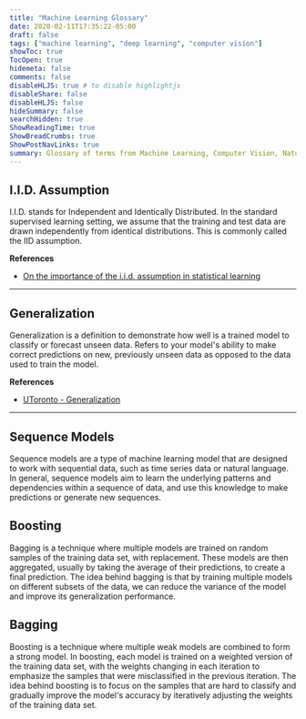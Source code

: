 ```yaml
---
title: "Machine Learning Glossary"
date: 2020-02-11T17:35:22-05:00
draft: false
tags: ["machine learning", "deep learning", "computer vision"]
showToc: true
TocOpen: true
hidemeta: false
comments: false
disableHLJS: true # to disable highlightjs
disableShare: false
disableHLJS: false
hideSummary: false
searchHidden: true
ShowReadingTime: true
ShowBreadCrumbs: true
ShowPostNavLinks: true
summary: Glossary of terms from Machine Learning, Computer Vision, Natural Language Processing, and Statistics.
---
```


## I.I.D. Assumption

I.I.D. stands for Independent and Identically Distributed. In the standard supervised learning setting, we assume that the training and test data are drawn independently from identical distributions. This is commonly called the IID assumption.

**References**

- [On the importance of the i.i.d. assumption in statistical learning](https://stats.stackexchange.com/a/214315)

---

## Generalization

Generalization is a definition to demonstrate how well is a trained model to classify or forecast unseen data. Refers to your model's ability to make correct predictions on new, previously unseen data as opposed to the data used to train the model.

**References**

- [UToronto - Generalization](https://www.cs.toronto.edu/~lczhang/321/notes/notes09.pdf)

---

## Sequence Models

Sequence models are a type of machine learning model that are designed to work with sequential data, such as time series data or natural language. In general, sequence models aim to learn the underlying patterns and dependencies within a sequence of data, and use this knowledge to make predictions or generate new sequences.

## Boosting

Bagging is a technique where multiple models are trained on random samples of the training data set, with replacement. These models are then aggregated, usually by taking the average of their predictions, to create a final prediction. The idea behind bagging is that by training multiple models on different subsets of the data, we can reduce the variance of the model and improve its generalization performance.

## Bagging

Boosting is a technique where multiple weak models are combined to form a strong model. In boosting, each model is trained on a weighted version of the training data set, with the weights changing in each iteration to emphasize the samples that were misclassified in the previous iteration. The idea behind boosting is to focus on the samples that are hard to classify and gradually improve the model's accuracy by iteratively adjusting the weights of the training data set.
